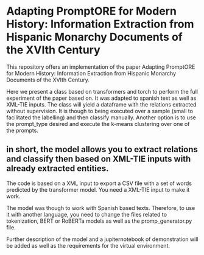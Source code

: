 # Adapting PromptORE for Modern History: Information Extraction from Hispanic Monarchy Documents of the XVIth Century

This repository offers an implementation of the paper Adapting PromptORE for Modern History: Information Extraction from Hispanic Monarchy Documents of the XVIth Century.

Here we present a class based on transformers and torch to perform the full experiment of the paper based on. It was adapted to spanish text as well as XML-TIE inputs. The class will yield a dataframe with the relations extracted without supervision. It is though to being executed over a sample (small to facilitated the labelling) and then classify manually. Another option is to use the prompt_type desired and execute the k-means clustering over one of the prompts.



## in short, the model allows you to extract relations and classify then based on XML-TIE inputs with already extracted entities.



The code is based on a XML input to export a CSV file with a set of words predicted by the transformer model. You need a XML-TIE input to make it work.





The model was though to work with Spanish based texts. Therefore, to use it with another language, you need to change the files related to tokenization, BERT or RoBERTa models as well as the promp_generator.py file.



Further description of the model and a jupiternotebook of demonstration will be added as well as the requirements for the virtual environment.
